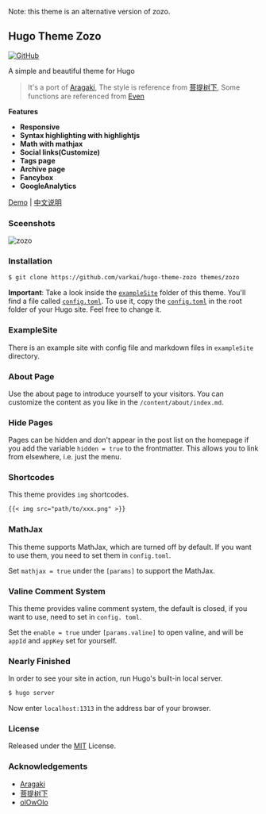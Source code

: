 Note: this theme is an alternative version of zozo.

## Hugo Theme Zozo

[![GitHub](https://img.shields.io/github/license/imzeuk/hugo-theme-zozo.svg?color=4664DA&style=flat-square)](https://github.com/varkai/hugo-theme-zozo/blob/master/LICENSE)

A simple and beautiful theme for Hugo

> It's a port of [Aragaki](https://github.com/PCDotFan/Aragaki), The style is reference from [菩提树下](https://blog.caicai.me/), Some functions are referenced from [Even](https://github.com/olOwOlo/hugo-theme-even)

**Features**

+ **Responsive**
+ **Syntax highlighting with highlightjs**
+ **Math with mathjax** 
+ **Social links(Customize)**
+ **Tags page**
+ **Archive page**
+ **Fancybox**
+ **GoogleAnalytics**

[Demo](https://zozo.varkai.com) | [中文说明](./README-zh.md)

### Sceenshots

![zozo](./images/showcase.png)

### Installation

```bash
$ git clone https://github.com/varkai/hugo-theme-zozo themes/zozo
```

**Important**: Take a look inside the [`exampleSite`](./exampleSite) folder of this theme. You'll find a file called [`config.toml`](./exampleSite/config.toml). To use it, copy the [`config.toml`](./exampleSite/config.toml) in the root folder of your Hugo site. Feel free to change it.

### ExampleSite

There is an example site with config file and markdown files in `exampleSite` directory.

### About Page

Use the about page to introduce yourself to your visitors. You can customize the content as you like in the `/content/about/index.md`.

### Hide Pages

Pages can be hidden and don't appear in the post list on the homepage if you add the variable `hidden = true` to the frontmatter. This allows you to link from elsewhere, i.e. just the menu.

### Shortcodes

This theme provides `img` shortcodes.

```markdown
{{< img src="path/to/xxx.png" >}}
```

### MathJax

This theme supports MathJax, which are turned off by default. If you want to use them, you need to set them in `config.toml`.

Set `mathjax = true` under the `[params]` to support the MathJax.

### Valine Comment System

This theme provides valine comment system, the default is closed, if you want to use, need to set in `config. toml`.

Set the `enable = true` under `[params.valine]` to open valine, and will be `appId` and `appKey` set for yourself.

### Nearly Finished

In order to see your site in action, run Hugo's built-in local server.

```bash
$ hugo server
```

Now enter `localhost:1313` in the address bar of your browser.

### License

Released under the [MIT](https://github.com/varkai/hugo-theme-zozo/blob/master/LICENSE) License.

### Acknowledgements

- [Aragaki](https://github.com/PCDotFan/Aragaki)
- [菩提树下](https://blog.caicai.me/)
- [olOwOlo](https://olowolo.com/)